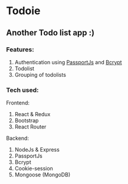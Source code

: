 # Todoie
## Another Todo list app :)
### Features:
1. Authentication using [PassportJs](https://github.com/jaredhanson/passport) and [Bcrypt](https://github.com/kelektiv/node.bcrypt.js#readme)
2. Todolist
3. Grouping of todolists

### Tech used:
Frontend:
1. React & Redux
2. Bootstrap
3. React Router

Backend:
1. NodeJs & Express
2. PassportJs
3. Bcrypt
4. Cookie-session
5. Mongoose (MongoDB)
